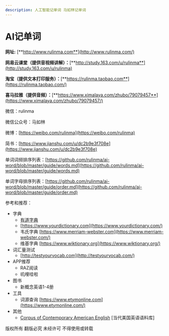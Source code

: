 ```yaml
---
description: 人工智能记单词 马如林记单词
---
```


# AI记单词

**网址:** [**http://www.rulinma.com**](http://www.rulinma.com/)

**网易云课堂（提供音视频讲解）：**[**http://study.163.com/u/rulinma**](http://study.163.com/u/rulinma)

**淘宝（提供文本打印服务）：**[**https://rulinma.taobao.com**](https://rulinma.taobao.com/)

**喜马拉雅（提供音频）：**[**https://www.ximalaya.com/zhubo/79079457**](https://www.ximalaya.com/zhubo/79079457/)

微信：rulinma

微信公众号：马如林

微博：[https://weibo.com/rulinma](https://weibo.com/rulinma)

简书：[https://www.jianshu.com/u/dc2b9e3f708e](https://www.jianshu.com/u/dc2b9e3f708e)

单词词频排序列表：[https://github.com/rulinma/ai-word/blob/master/guide/words.md](https://github.com/rulinma/ai-word/blob/master/guide/words.md)

单词字母排序列表：[https://github.com/rulinma/ai-word/blob/master/guide/order.md](https://github.com/rulinma/ai-word/blob/master/guide/order.md)

参考和推荐：

* 字典
  * [有道字典 ](http://youdao.com)
  * [https://www.yourdictionary.com](https://www.yourdictionary.com/)
  * 韦氏字典 [https://www.merriam-webster.com](https://www.merriam-webster.com/)
  * 维基字典 [https://www.wiktionary.org](https://www.wiktionary.org/)
* 词汇量测试
  * [http://testyourvocab.com](http://testyourvocab.com/)
* APP推荐
  * RAZ阅读
  * 叽哩哇啦
* 图书
  * 新概念英语1-4册
* 工具
  * 词源查询 [https://www.etymonline.com](https://www.etymonline.com/)
* 其他
  * [Corpus of Contemporary American English](https://www.english-corpora.org/coca/) \[当代美国英语语料库\] 

版权所有 翻版必究 未经许可 不得使用或转载

